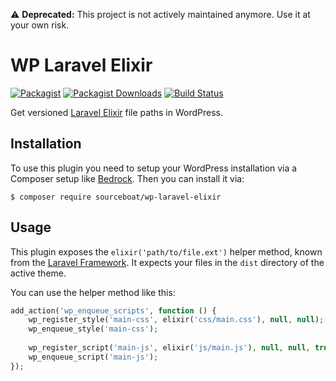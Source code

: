 :warning: **Deprecated:** This project is not actively maintained anymore. Use it at your own risk.

# WP Laravel Elixir

[![Packagist](https://img.shields.io/packagist/v/sourceboat/wp-laravel-elixir.svg?style=flat-square)](https://packagist.org/packages/sourceboat/wp-laravel-elixir)
[![Packagist Downloads](https://img.shields.io/packagist/dt/sourceboat/wp-laravel-elixir.svg?style=flat-square)](https://packagist.org/packages/sourceboat/wp-laravel-elixir)
[![Build Status](https://img.shields.io/travis/sourceboat/wp-laravel-elixir.svg?style=flat-square)](https://travis-ci.org/sourceboat/wp-laravel-elixir)

Get versioned [Laravel Elixir](https://laravel.com/docs/5.3/elixir) file paths in WordPress.

## Installation

To use this plugin you need to setup your WordPress installation via a Composer setup like [Bedrock](https://github.com/roots/bedrock). Then you can install it via:

```
$ composer require sourceboat/wp-laravel-elixir
```

## Usage

This plugin exposes the `elixir('path/to/file.ext')` helper method, known from the [Laravel Framework](https://laravel.com/docs/5.3/elixir). It expects your files in the  `dist` directory of the active theme.

You can use the helper method like this:

```php
add_action('wp_enqueue_scripts', function () {
    wp_register_style('main-css', elixir('css/main.css'), null, null);
    wp_enqueue_style('main-css');
    
    wp_register_script('main-js', elixir('js/main.js'), null, null, true);
    wp_enqueue_script('main-js');
});
```
